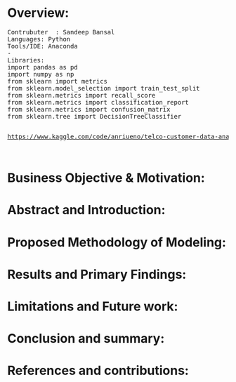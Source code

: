# Overview: 

</pre>
<pre>
Contrubuter  : Sandeep Bansal
Languages: Python
Tools/IDE: Anaconda
-
Libraries: 
import pandas as pd
import numpy as np 
from sklearn import metrics
from sklearn.model_selection import train_test_split
from sklearn.metrics import recall_score
from sklearn.metrics import classification_report
from sklearn.metrics import confusion_matrix
from sklearn.tree import DecisionTreeClassifier

https://www.kaggle.com/code/anriueno/telco-customer-data-analysis-prediction/data




</pre>
</pre></b>

# Business Objective & Motivation:

# Abstract and Introduction:

  
# Proposed Methodology of Modeling:

  

# Results and Primary Findings:
# Limitations and Future work:

# Conclusion and summary:

# References and contributions:

